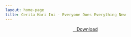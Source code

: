 ```yaml
---
layout: home-page
title: Cerita Hari Ini - Everyone Does Everything New
---
```


<center>
<a href="https://drive.google.com/uc?authuser=0&id=1Qpa4k8x7FhjCUC1jgYoVlTwjW2jKA99t&export=download" ><i class="fa fa-caret-down" aria-hidden="true"></i>&nbsp; &nbsp;Download</a>
</center>
